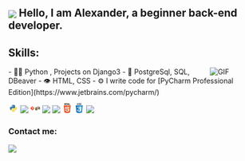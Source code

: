 ## <img align='center' src="https://github.com/TheDudeThatCode/TheDudeThatCode/blob/master/Assets/Hi.gif" width="29px"> Hello, I am Alexander, a beginner back-end developer.
## Skills:
<img align="right" alt="GIF" src="https://media.giphy.com/media/hrSFdM4rg8VFpXyz2m/giphy.gif" width='100' />
- 👨‍💻 Python , Projects on Django3
- 💽 PostgreSql, SQL, DBeaver
- 👁️ HTML, CSS
- ⚙️ I write code for  [PyCharm Professional Edition](https://www.jetbrains.com/pycharm/)


<code><img height="20" src="https://raw.githubusercontent.com/github/explore/80688e429a7d4ef2fca1e82350fe8e3517d3494d/topics/python/python.png"></code>
<code><img height="20" src="https://yt3.ggpht.com/a/AATXAJx4z2EHXiCY_jSH3GfNjUieSqbc-VpUm97xGQ=s900-c-k-c0xffffffff-no-rj-mo"></code>
<code><img height="20" src="https://raw.githubusercontent.com/github/explore/80688e429a7d4ef2fca1e82350fe8e3517d3494d/topics/git/git.png"></code>
<code><img height="20" src="https://unimys.com/wp-content/uploads/2020/09/img_5f5256933a018.png"></code>
<code><img height="20" src="https://img.youtube.com/vi/0x8hPMr_YFo/0.jpg"></code>
<code><img height="20" src="https://raw.githubusercontent.com/devicons/devicon/master/icons/html5/html5-original-wordmark.svg"></code>
<code><img height="20" src="https://raw.githubusercontent.com/devicons/devicon/master/icons/css3/css3-original-wordmark.svg"></code>
<code><img height="20" src="https://seeklogo.com/images/P/pycharm-logo-51B1427388-seeklogo.com.png"></code>


### Contact me:



<img align='left' src='https://media.giphy.com/media/bcKmIWkUMCjVm/giphy.gif' width='200"'>


<!--
✨
<code><img height="20" src="https://raw.githubusercontent.com/github/explore/80688e429a7d4ef2fca1e82350fe8e3517d3494d/topics/django/django.png"></code>
- 🔭 Hello, I am Alexander, a beginner back-end developer.
- 🌱 I’m currently learning ...
- 👯 I’m looking to collaborate on ...
- 🤔 I’m looking for help with ...
- 💬 Ask me about ...
- 📫 How to reach me: ...
- 😄 Pronouns: ...
- ⚡ Fun fact: ...
-->

